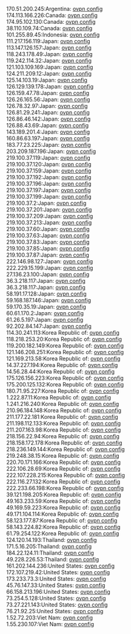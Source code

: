 170.51.200.245:Argentina: [ovpn config](vpn/170_51_200_245.ovpn)  
174.113.166.226:Canada: [ovpn config](vpn/174_113_166_226.ovpn)  
174.95.102.130:Canada: [ovpn config](vpn/174_95_102_130.ovpn)  
38.110.109.74:Canada: [ovpn config](vpn/38_110_109_74.ovpn)  
101.255.89.45:Indonesia: [ovpn config](vpn/101_255_89_45.ovpn)  
111.217.156.119:Japan: [ovpn config](vpn/111_217_156_119.ovpn)  
113.147.126.157:Japan: [ovpn config](vpn/113_147_126_157.ovpn)  
118.243.178.49:Japan: [ovpn config](vpn/118_243_178_49.ovpn)  
119.242.114.32:Japan: [ovpn config](vpn/119_242_114_32.ovpn)  
121.103.109.169:Japan: [ovpn config](vpn/121_103_109_169.ovpn)  
124.211.209.12:Japan: [ovpn config](vpn/124_211_209_12.ovpn)  
125.14.103.19:Japan: [ovpn config](vpn/125_14_103_19.ovpn)  
126.129.139.178:Japan: [ovpn config](vpn/126_129_139_178.ovpn)  
126.159.47.78:Japan: [ovpn config](vpn/126_159_47_78.ovpn)  
126.26.165.56:Japan: [ovpn config](vpn/126_26_165_56.ovpn)  
126.78.32.97:Japan: [ovpn config](vpn/126_78_32_97.ovpn)  
126.81.29.241:Japan: [ovpn config](vpn/126_81_29_241.ovpn)  
126.86.46.142:Japan: [ovpn config](vpn/126_86_46_142.ovpn)  
126.88.43.69:Japan: [ovpn config](vpn/126_88_43_69.ovpn)  
143.189.201.4:Japan: [ovpn config](vpn/143_189_201_4.ovpn)  
160.86.63.197:Japan: [ovpn config](vpn/160_86_63_197.ovpn)  
183.77.23.225:Japan: [ovpn config](vpn/183_77_23_225.ovpn)  
203.209.187.196:Japan: [ovpn config](vpn/203_209_187_196.ovpn)  
219.100.37.119:Japan: [ovpn config](vpn/219_100_37_119.ovpn)  
219.100.37.120:Japan: [ovpn config](vpn/219_100_37_120.ovpn)  
219.100.37.159:Japan: [ovpn config](vpn/219_100_37_159.ovpn)  
219.100.37.192:Japan: [ovpn config](vpn/219_100_37_192.ovpn)  
219.100.37.196:Japan: [ovpn config](vpn/219_100_37_196.ovpn)  
219.100.37.197:Japan: [ovpn config](vpn/219_100_37_197.ovpn)  
219.100.37.199:Japan: [ovpn config](vpn/219_100_37_199.ovpn)  
219.100.37.2:Japan: [ovpn config](vpn/219_100_37_2.ovpn)  
219.100.37.201:Japan: [ovpn config](vpn/219_100_37_201.ovpn)  
219.100.37.209:Japan: [ovpn config](vpn/219_100_37_209.ovpn)  
219.100.37.213:Japan: [ovpn config](vpn/219_100_37_213.ovpn)  
219.100.37.60:Japan: [ovpn config](vpn/219_100_37_60.ovpn)  
219.100.37.63:Japan: [ovpn config](vpn/219_100_37_63.ovpn)  
219.100.37.83:Japan: [ovpn config](vpn/219_100_37_83.ovpn)  
219.100.37.85:Japan: [ovpn config](vpn/219_100_37_85.ovpn)  
219.100.37.87:Japan: [ovpn config](vpn/219_100_37_87.ovpn)  
222.146.98.127:Japan: [ovpn config](vpn/222_146_98_127.ovpn)  
222.229.15.199:Japan: [ovpn config](vpn/222_229_15_199.ovpn)  
27.136.23.100:Japan: [ovpn config](vpn/27_136_23_100.ovpn)  
36.3.218.117:Japan: [ovpn config](vpn/36_3_218_117.ovpn)  
36.3.218.117:Japan: [ovpn config](vpn/36_3_218_117.ovpn)  
58.191.17.128:Japan: [ovpn config](vpn/58_191_17_128.ovpn)  
59.168.187.146:Japan: [ovpn config](vpn/59_168_187_146.ovpn)  
59.170.35.19:Japan: [ovpn config](vpn/59_170_35_19.ovpn)  
60.61.170.2:Japan: [ovpn config](vpn/60_61_170_2.ovpn)  
61.26.5.197:Japan: [ovpn config](vpn/61_26_5_197.ovpn)  
92.202.84.147:Japan: [ovpn config](vpn/92_202_84_147.ovpn)  
114.30.241.113:Korea Republic of: [ovpn config](vpn/114_30_241_113.ovpn)  
118.218.253.20:Korea Republic of: [ovpn config](vpn/118_218_253_20.ovpn)  
119.200.182.149:Korea Republic of: [ovpn config](vpn/119_200_182_149.ovpn)  
121.146.208.251:Korea Republic of: [ovpn config](vpn/121_146_208_251.ovpn)  
121.169.213.58:Korea Republic of: [ovpn config](vpn/121_169_213_58.ovpn)  
14.37.227.194:Korea Republic of: [ovpn config](vpn/14_37_227_194.ovpn)  
14.56.28.44:Korea Republic of: [ovpn config](vpn/14_56_28_44.ovpn)  
175.126.156.223:Korea Republic of: [ovpn config](vpn/175_126_156_223.ovpn)  
175.200.125.132:Korea Republic of: [ovpn config](vpn/175_200_125_132.ovpn)  
180.71.95.227:Korea Republic of: [ovpn config](vpn/180_71_95_227.ovpn)  
1.222.87.11:Korea Republic of: [ovpn config](vpn/1_222_87_11.ovpn)  
1.241.216.240:Korea Republic of: [ovpn config](vpn/1_241_216_240.ovpn)  
210.96.184.148:Korea Republic of: [ovpn config](vpn/210_96_184_148.ovpn)  
211.177.22.181:Korea Republic of: [ovpn config](vpn/211_177_22_181.ovpn)  
211.198.112.133:Korea Republic of: [ovpn config](vpn/211_198_112_133.ovpn)  
211.207.163.98:Korea Republic of: [ovpn config](vpn/211_207_163_98.ovpn)  
218.156.22.94:Korea Republic of: [ovpn config](vpn/218_156_22_94.ovpn)  
218.158.172.178:Korea Republic of: [ovpn config](vpn/218_158_172_178.ovpn)  
218.236.149.144:Korea Republic of: [ovpn config](vpn/218_236_149_144.ovpn)  
219.248.38.15:Korea Republic of: [ovpn config](vpn/219_248_38_15.ovpn)  
220.70.171.166:Korea Republic of: [ovpn config](vpn/220_70_171_166.ovpn)  
222.106.28.69:Korea Republic of: [ovpn config](vpn/222_106_28_69.ovpn)  
222.107.228.215:Korea Republic of: [ovpn config](vpn/222_107_228_215.ovpn)  
222.116.27.132:Korea Republic of: [ovpn config](vpn/222_116_27_132.ovpn)  
222.233.66.198:Korea Republic of: [ovpn config](vpn/222_233_66_198.ovpn)  
39.121.198.205:Korea Republic of: [ovpn config](vpn/39_121_198_205.ovpn)  
49.163.233.59:Korea Republic of: [ovpn config](vpn/49_163_233_59.ovpn)  
49.169.59.223:Korea Republic of: [ovpn config](vpn/49_169_59_223.ovpn)  
49.171.104.114:Korea Republic of: [ovpn config](vpn/49_171_104_114.ovpn)  
58.123.177.87:Korea Republic of: [ovpn config](vpn/58_123_177_87.ovpn)  
58.143.224.82:Korea Republic of: [ovpn config](vpn/58_143_224_82.ovpn)  
61.79.254.122:Korea Republic of: [ovpn config](vpn/61_79_254_122.ovpn)  
124.120.14.193:Thailand: [ovpn config](vpn/124_120_14_193.ovpn)  
171.5.16.205:Thailand: [ovpn config](vpn/171_5_16_205.ovpn)  
184.22.124.11:Thailand: [ovpn config](vpn/184_22_124_11.ovpn)  
49.228.226.53:Thailand: [ovpn config](vpn/49_228_226_53.ovpn)  
161.202.144.236:United States: [ovpn config](vpn/161_202_144_236.ovpn)  
172.107.219.42:United States: [ovpn config](vpn/172_107_219_42.ovpn)  
173.233.73.3:United States: [ovpn config](vpn/173_233_73_3.ovpn)  
45.76.147.33:United States: [ovpn config](vpn/45_76_147_33.ovpn)  
66.158.213.196:United States: [ovpn config](vpn/66_158_213_196.ovpn)  
73.254.5.128:United States: [ovpn config](vpn/73_254_5_128.ovpn)  
73.27.221.143:United States: [ovpn config](vpn/73_27_221_143.ovpn)  
76.21.92.25:United States: [ovpn config](vpn/76_21_92_25.ovpn)  
1.52.72.203:Viet Nam: [ovpn config](vpn/1_52_72_203.ovpn)  
1.55.230.107:Viet Nam: [ovpn config](vpn/1_55_230_107.ovpn)  

